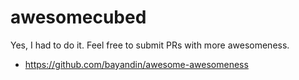 awesomecubed
============

Yes, I had to do it. Feel free to submit PRs with more awesomeness.

- https://github.com/bayandin/awesome-awesomeness
